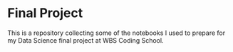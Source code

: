 # Final Project 

This is a repository collecting some of the notebooks I used to prepare for my Data Science final project at WBS Coding School. 

